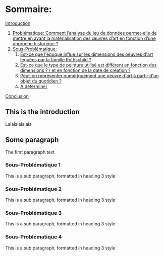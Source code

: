 
# Sommaire: 
[Introduction](#introduction)
1. [Problématique:
 Comment l’analyse du jeu de données permet-elle de mettre en avant la matérialisation des œuvres d’art en fonction d’une approche historique ?](#paragraph1)
2. [Sous-Problématique:](#paragraph2)
    1. [Est-ce que l'époque influe sur les dimensions des oeuvres d'art léguées par la famille Rothschild ?](#subparagraph1)
    2. [Est-ce que le type de peinture utilisé est différent en fonction des dimensions ? / et en fonction de la date de création ?](#subparagraph2)
    3. [Peut-on représenter numériquement une oeuvre d'art à partir d'un objet du quotidien ?](#subparagraph3)
    4. [A déterminer](#subparagraph4)
  
[Conclusion](#Conclusion)

## This is the introduction <a name="introduction"></a>
Lalalalalalala 

## Some paragraph <a name="paragraph1"></a>
The first paragraph text

### Sous-Problématique 1 <a name="subparagraph1"></a>
This is a sub paragraph, formatted in heading 3 style
### Sous-Problématique 2 <a name="subparagraph2"></a>
This is a sub paragraph, formatted in heading 3 style
### Sous-Problématique 3 <a name="subparagraph3"></a>
This is a sub paragraph, formatted in heading 3 style
### Sous-Problématique 4<a name="subparagraph4"></a>
This is a sub paragraph, formatted in heading 3 style





  

